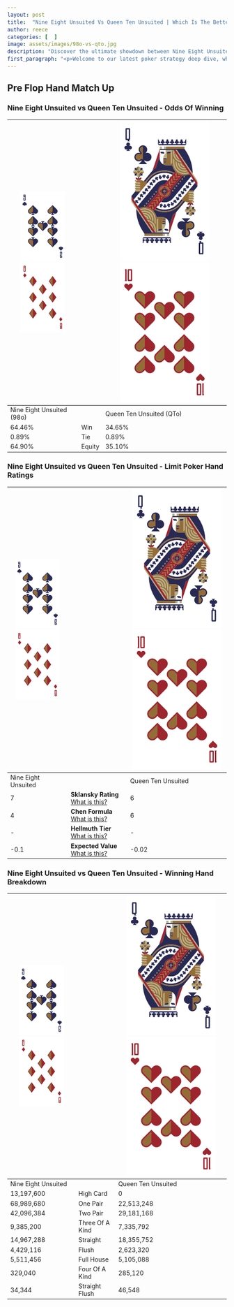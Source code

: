 ```yaml
---
layout: post
title:  "Nine Eight Unsuited Vs Queen Ten Unsuited | Which Is The Better Hand In Poker? A Complete Guide"
author: reece
categories: [  ]
image: assets/images/98o-vs-qto.jpg
description: "Discover the ultimate showdown between Nine Eight Unsuited and Queen Ten Unsuited in poker! Uncover the odds, strategies, and scenarios where one hand triumphs over the other. Get ready to up your poker game with this thrilling analysis."
first_paragraph: "<p>Welcome to our latest poker strategy deep dive, where we're pitting two distinct hands against each other in a high-stakes showdown: Nine Eight Unsuited vs Queen Ten Unsuited.</p><p>In the dynamic world of poker, every decision counts, and knowing which hand holds the upper hand is key to your success at the table.</p><p>In this article, we'll dissect these two hands, explore the scenarios where one dominates the other, and equip you with the knowledge to make strategic choices that can tip the odds in your favor.</p><p>Get ready to unravel the intriguing dynamics of these poker hands and elevate your game to new heights.</p>"
---
```




[comment]: # (sp0)

## Pre Flop Hand Match Up

<div class="table hand-ratings" markdown="1"> 



### Nine Eight Unsuited vs Queen Ten Unsuited - Odds Of Winning


    
| ![image info](assets/images/hand1/9.png) ![image info](assets/images/hand1/8o.png) |  | ![image info](assets/images/hand2/Q.png) ![image info](assets/images/hand2/To.png) |
| -------- | -------- | -------- |
| Nine Eight Unsuited (98o) |  | Queen Ten Unsuited (QTo) |
| 64.46% | Win | 34.65% |
| 0.89% | Tie | 0.89% |
| 64.90% | Equity | 35.10% |




[comment]: # (sp1)



### Nine Eight Unsuited vs Queen Ten Unsuited - Limit Poker Hand Ratings


    
| ![image info](assets/images/hand1/9.png) ![image info](assets/images/hand1/8o.png) |  | ![image info](assets/images/hand2/Q.png) ![image info](assets/images/hand2/To.png) |
| -------- | -------- | -------- |
| Nine Eight Unsuited |  | Queen Ten Unsuited |
| 7 | **Sklansky Rating** [What is this?](/sklansky-rating-explained) | 6 |
| 4 | **Chen Formula** [What is this?](/chen-formula-explained) | 6 |
| - | **Hellmuth Tier** [What is this?](/Hellmuth-tier-explained) | - |
| -0.1 | **Expected Value** [What is this?](/expected-value-explained) | -0.02 |




[comment]: # (sp2)



### Nine Eight Unsuited vs Queen Ten Unsuited - Winning Hand Breakdown


    
| ![image info](assets/images/hand1/9.png) ![image info](assets/images/hand1/8o.png) |  | ![image info](assets/images/hand2/Q.png) ![image info](assets/images/hand2/To.png) |
| -------- | -------- | -------- |
| Nine Eight Unsuited |  | Queen Ten Unsuited |
| 13,197,600 | High Card | 0 |
| 68,989,680 | One Pair | 22,513,248 |
| 42,096,384 | Two Pair | 29,181,168 |
| 9,385,200 | Three Of A Kind | 7,335,792 |
| 14,967,288 | Straight | 18,355,752 |
| 4,429,116 | Flush | 2,623,320 |
| 5,511,456 | Full House | 5,105,088 |
| 329,040 | Four Of A Kind | 285,120 |
| 34,344 | Straight Flush | 46,548 |




[comment]: # (sp3)



</div>

[comment]: # (sp4)



[comment]: # (sp5)

